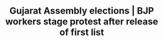 ---
direct_url: https://www.thehindu.com/elections/gujarat-assembly/bjp-workers-stage-protest-after-release-of-first-list/article66125675.ece
layout: post
title: Gujarat Assembly elections | BJP workers stage protest after release of first list
tags: []
---